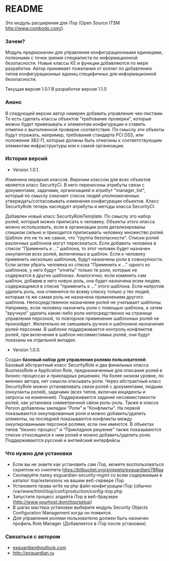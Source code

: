 # README #

Это модуль расширения для iTop (Open Source ITSM http://www.combodo.com/).


### Зачем? ###

Модуль предназначен для управления конфигурационными единицами, полезными с точки зрения специалиста по информационной безопасности.
Новые классы КЕ и функции добавляются по мере разработки. Автор принимает пожелания от коллег по добавлению типов конфигурационных единиц специфичных для информационной безопасности.

Текущая версия 1.0.1 
В разработке версия 1.1.0

### Анонс ###

В следующей версии автор намерен добавить управление чек-листами. То есть сделать классы объектов "требование проверки", которые можно будет привязывать к элементам конфигурации и ставить отметки о выполненной проверке соответствия.
По смыслу эти объекты будут отражать, например, требования стандарта PCI DSS, или положения 382-П, которые должны быть отнесены к соответствующим элементам инфраструктуры или к самой организации.
 
### История версий ###
* Version 1.0.1.

Изменена иерархия классов. Верхним классом для всех объектов является класс SecurityCI. В него перенесены атрибуты связи с документами, задачами, организацией и атрибут "manager_list", который по смыслу означает список людей уполномоченных утверждать/согласовывать изменения конфигурации объектов.
Класс SecurityRole теперь наследует атрибуты и методы класса SecurityCI.

Добавлен новый класс SecurityRoleTemplate. По смыслу это набор ролей, который можно приписать к человеку. Объекты этого класса можно использовать, если в организации роли детализированы слишком сильно и приходится приписывать человеку множество ролей. Шаблон это не то же самое, что "группа безопасности". Списки ролей различных шаблонов могут пересекаться. Если добавить человека в список "Применить к ..." шаблона, то этот человек будет назначен оккупантом всех ролей, включенных в шаблон. Если к человеку применить несколько шаблонов, будут назначены роли в совокупности. Если затем убрать человека из списка "Применить к ..." одного из шаблонов, у него будут "отняты" только те роли, которые не содержатся в других шаблонах. Аналогично, если изменить сам шаблон, добавив в него новую роль, она будет назначена всем людям, содержащимся в списке "применить к ..." этого шаблона. Если напротив удалить роль, она отменится по всему списку только у тех людей, которым та же самая роль не назначена применением другого шаблона. 
Непосредственное назначение ролей не учитывает шаблоны. Например, если человеку назначить роли с помощью шаблона, а затем "вручную" удалить какие-либо роли непосредственно на странице управления персоной, то повторное применение шаблонных ролей не произойдет. Желательно не смешивать ручное и шаблонное назначение ролей персонам.
В шаблоне поддерживается контроль конфликтов ролей, при включении в шаблон несовместимых ролей, они будут показаны на отдельной вкладке.


* Version 1.0.0.

Создан **базовый набор для управления ролями пользователей**. Базовый абстрактный класс SecurityRole и два финальных класса BusinessRole и Application Role, предназначенные для описания ролей в бизнес-процессах и прикладных решениях. На более низком уровне, по мнению автора, нет смысла описывать роли. Через абстрактный класс SecurityRole можно устанавливать связи ролей с документами, людьми (оккупанты ролей), задачами (всех типов, включая инциденты и запросы на изменения).
Поддерживается задание несовместимости ролей, как установка симметричной связи роль-роль. Также в классе Person добавлены закладки "Роли" и "Конфликты". На первой показываются оккупированные роли и можно добавить/удалить элементы, на последней показываются конфликты между оккупированными персоной ролями, если они имеются. В объектах типов "бизнес-процесс" и "Прикладное решение" также показываются списки относящихся к ним ролей и можно добавить/удалить роли.
Поддерживаются русский и английский интерфейсы


### Что нужно для установки ###

* Если вы не знаете как установить сам iTop, можете воспользоваться скриптом из сниппета https://bitbucket.org/snippets/esguardian/78Raa 
* Скопируйте папку esguardian-security-mgmt со всем содержимым в каталог itop/extensions на вашем веб-сервере iTop
* Установите права write на php файл конфигурации iTop (обычно /var/www/html/itop/conf/production/config-itop.php
* Запустите процесс апдейта iTop в веб-браузере (http://www.yourhost.dom/itop/setup)
* В шагах мастера установки выберите модуль Security Objects Configuration Management когда он появится. 
* Для управления ролями пользователю должен быть назначен профиль Role Manager (Добавляется в iTop после установки).

### Связаться с автором ###
* esguardian@outlook.com
* http://esguardian.ru
